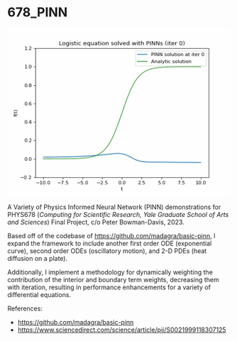 # 678_PINN

![](https://github.com/P-H-B-D/678_PINN/blob/main/logistic.gif)

A Variety of Physics Informed Neural Network (PINN) demonstrations for PHYS678 (*Computing for Scientific Research, Yale Graduate School of Arts and Sciences*) Final Project, c/o Peter Bowman-Davis, 2023.

Based off of the codebase of https://github.com/madagra/basic-pinn, I expand the framework to include another first order ODE (exponential curve), second order ODEs (oscillatory motion), and 2-D PDEs (heat diffusion on a plate).

Additionally, I implement a methodology for dynamically weighting the contribution of the interior and boundary term weights, decreasing them with iteration, resulting in performance enhancements for a variety of differential equations.

References:
* https://github.com/madagra/basic-pinn 
* https://www.sciencedirect.com/science/article/pii/S0021999118307125
